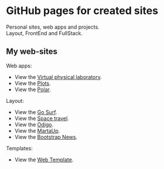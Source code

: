 # GitHub pages for created sites
Personal sites, web apps and projects.<br>
Layout, FrontEnd and FullStack.

## My web-sites

Web apps:

* View the <a href="https://golab.nstu.ru" target="_blank">Virtual physical laboratory</a>.
* View the <a href="https://igor-muram.github.io/plots/index.html" target="_blank">Plots</a>.
* View the <a href="https://igor-muram.github.io/polar/index.html" target="_blank">Polar</a>.

Layout:

* View the <a href="https://igor-muram.github.io/gosurf/index.html" target="_blank">Go Surf</a>.
* View the <a href="https://igor-muram.github.io/space/index.html" target="_blank">Space travel</a>.
* View the <a href="https://igor-muram.github.io/odigo/index.html" target="_blank">Odigo</a>.
* View the <a href="https://igor-muram.github.io/martaup/index.html" target="_blank">MartaUp</a>.
* View the <a href="https://igor-muram.github.io/bootstrap-news/index.html" target="_blank">Bootstrap News</a>. 
<!-- * View the <a href="https://igor-muram.github.io/portfolio/index.html" target="_blank">Portfolio</a>. -->

Templates:

* View the <a href="https://igor-muram.github.io/webtemplate/index.html" target="_blank">Web Template</a>.

<!-- Frontend (React): -->

<!-- * View the <a href="#" target="_blank">Pizza Store</a>. -->

<!-- FullStack: -->

<!-- * View the <a href="#" target="_blank">News</a>. -->
